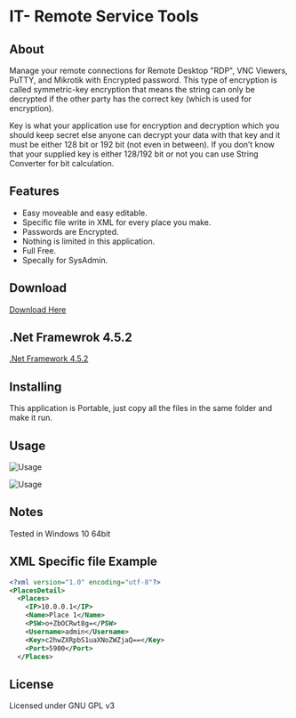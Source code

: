 IT- Remote Service Tools
=====

About
-----
Manage your remote connections for Remote Desktop "RDP", VNC Viewers, PuTTY, and Mikrotik with Encrypted password.
This type of encryption is called symmetric-key encryption that means the string can only be decrypted if the other party has the correct key (which is used for encryption).

Key is what your application use for encryption and decryption which you should keep secret else anyone can decrypt your data with that key and it must be
either 128 bit or 192 bit (not even in between). If you don’t know that your supplied key is either 128/192 bit or not you can use String Converter for bit calculation.

Features
--------
- Easy moveable and easy editable.
- Specific file write in XML for every place you make.
- Passwords are Encrypted.
- Nothing is limited in this application.
- Full Free.
- Specally for SysAdmin.

Download
---------

[Download Here](https://github.com/ShpetimNishefci/IT-Remote-Service-Tools/archive/master.zip " IT - Remote Service Tools")

.Net Framewrok 4.5.2
--------
[.Net Framework 4.5.2](https://download.microsoft.com/download/E/2/1/E21644B5-2DF2-47C2-91BD-63C560427900/NDP452-KB2901907-x86-x64-AllOS-ENU.exe " .Net Framework 4.5.2")


Installing
----------
This application is Portable, just copy all the files in the same folder and make it run.

Usage
---------

![Usage](https://github.com/ShpetimNishefci/IT-Remote-Service-Tools/blob/master/ScreenShoots/Applications.png)

![Usage](https://github.com/ShpetimNishefci/IT-Remote-Service-Tools/blob/master/ScreenShoots/sendkey.png)

Notes
----------
Tested in Windows 10 64bit

XML Specific file Example
-------
```xml
<?xml version="1.0" encoding="utf-8"?>
<PlacesDetail>
  <Places>
    <IP>10.0.0.1</IP>
    <Name>Place 1</Name>
    <PSW>o+ZbOCRwt8g=</PSW>
    <Username>admin</Username>
    <Key>c2hwZXRpbS1uaXNoZWZjaQ==</Key>
    <Port>5900</Port>
  </Places>
```

License
-------

Licensed under GNU GPL v3
